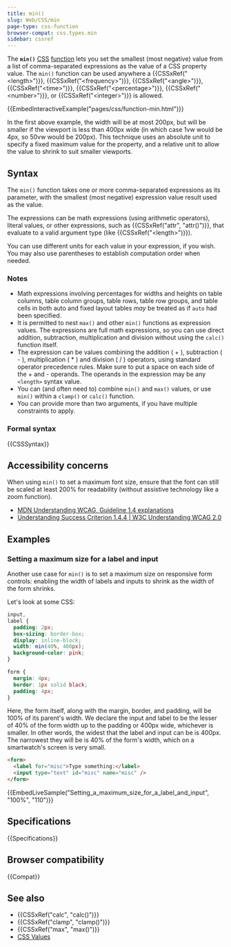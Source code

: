 ```yaml
---
title: min()
slug: Web/CSS/min
page-type: css-function
browser-compat: css.types.min
sidebar: cssref
---
```



The **`min()`** [CSS](/en-US/docs/Web/CSS) [function](/en-US/docs/Web/CSS/CSS_Functions) lets you set the smallest (most negative) value from a list of comma-separated expressions as the value of a CSS property value. The `min()` function can be used anywhere a {{CSSxRef("&lt;length&gt;")}}, {{CSSxRef("&lt;frequency&gt;")}}, {{CSSxRef("&lt;angle&gt;")}}, {{CSSxRef("&lt;time&gt;")}}, {{CSSxRef("&lt;percentage&gt;")}}, {{CSSxRef("&lt;number&gt;")}}, or {{CSSxRef("&lt;integer&gt;")}} is allowed.

{{EmbedInteractiveExample("pages/css/function-min.html")}}

In the first above example, the width will be at most 200px, but will be smaller if the viewport is less than 400px wide (in which case 1vw would be 4px, so 50vw would be 200px). This technique uses an absolute unit to specify a fixed maximum value for the property, and a relative unit to allow the value to shrink to suit smaller viewports.

## Syntax

The `min()` function takes one or more comma-separated expressions as its parameter, with the smallest (most negative) expression value result used as the value.

The expressions can be math expressions (using arithmetic operators), literal values, or other expressions, such as {{CSSxRef("attr", "attr()")}}, that evaluate to a valid argument type (like {{CSSxRef("&lt;length&gt;")}}).

You can use different units for each value in your expression, if you wish. You may also use parentheses to establish computation order when needed.

### Notes

- Math expressions involving percentages for widths and heights on table columns, table column groups, table rows, table row groups, and table cells in both auto and fixed layout tables _may_ be treated as if `auto` had been specified.
- It is permitted to nest `max()` and other `min()` functions as expression values. The expressions are full math expressions, so you can use direct addition, subtraction, multiplication and division without using the `calc()` function itself.
- The expression can be values combining the addition ( + ), subtraction ( - ), multiplication ( \* ) and division ( / ) operators, using standard operator precedence rules. Make sure to put a space on each side of the + and - operands. The operands in the expression may be any `<length>` syntax value.
- You can (and often need to) combine `min()` and `max()` values, or use `min()` within a `clamp()` or `calc()` function.
- You can provide more than two arguments, if you have multiple constraints to apply.

### Formal syntax

{{CSSSyntax}}

## Accessibility concerns

When using `min()` to set a maximum font size, ensure that the font can still be scaled at least 200% for readability (without assistive technology like a zoom function).

- [MDN Understanding WCAG, Guideline 1.4 explanations](/en-US/docs/Web/Accessibility/Understanding_WCAG/Perceivable#guideline_1.4_make_it_easier_for_users_to_see_and_hear_content_including_separating_foreground_from_background)
- [Understanding Success Criterion 1.4.4 | W3C Understanding WCAG 2.0](https://www.w3.org/TR/UNDERSTANDING-WCAG20/visual-audio-contrast-scale.html)

## Examples

### Setting a maximum size for a label and input

Another use case for `min()` is to set a maximum size on responsive form controls: enabling the width of labels and inputs to shrink as the width of the form shrinks.

Let's look at some CSS:

```css
input,
label {
  padding: 2px;
  box-sizing: border-box;
  display: inline-block;
  width: min(40%, 400px);
  background-color: pink;
}

form {
  margin: 4px;
  border: 1px solid black;
  padding: 4px;
}
```

Here, the form itself, along with the margin, border, and padding, will be 100% of its parent's width. We declare the input and label to be the lesser of 40% of the form width up to the padding or 400px wide, whichever is smaller. In other words, the widest that the label and input can be is 400px. The narrowest they will be is 40% of the form's width, which on a smartwatch's screen is very small.

```html
<form>
  <label for="misc">Type something:</label>
  <input type="text" id="misc" name="misc" />
</form>
```

{{EmbedLiveSample("Setting_a_maximum_size_for_a_label_and_input", "100%", "110")}}

## Specifications

{{Specifications}}

## Browser compatibility

{{Compat}}

## See also

- {{CSSxRef("calc", "calc()")}}
- {{CSSxRef("clamp", "clamp()")}}
- {{CSSxRef("max", "max()")}}
- [CSS Values](/en-US/docs/Learn/CSS/Building_blocks/Values_and_units)
